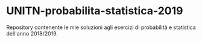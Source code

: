 # UNITN-probabilita-statistica-2019
Repository contenente le mie soluzioni agli esercizi di probabilità e statistica dell'anno 2018/2019.
